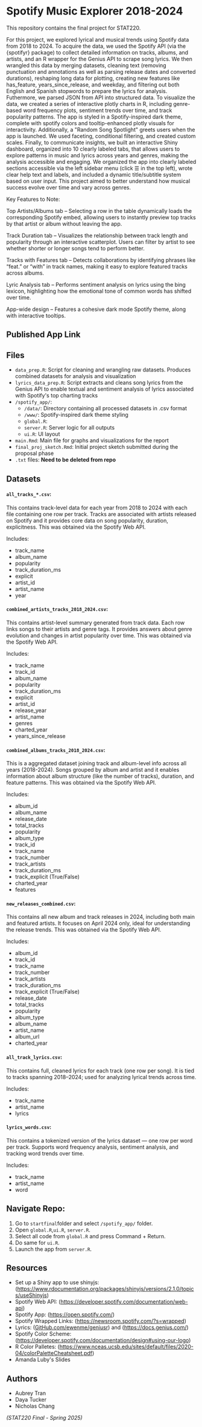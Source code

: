 # Spotify Music Explorer 2018-2024
This repository contains the final project for STAT220.

For this project, we explored lyrical and musical trends using Spotify data from 2018 to 2024. To acquire the data, we used the Spotify API (via the {spotifyr} package) to collect detailed information on tracks, albums, and artists, and an R wrapper for the Genius API to scrape song lyrics. We then wrangled this data by merging datasets, cleaning text (removing punctuation and annotations as well as parsing release dates and converted durations), reshaping long data for plotting, creating new features like has_feature, years_since_release, and weekday, and filtering out both English and Spanish stopwords to prepare the lyrics for analysis. Futhermore, we parsed JSON from API into structured data. To visualize the data, we created a series of interactive plotly charts in R, including genre-based word frequency plots, sentiment trends over time, and track popularity patterns. The app is styled in a Spotify-inspired dark theme, complete with spotify colors and tooltip-enhanced plotly visuals for interactivity. Additionally, a "Random Song Spotlight" greets users when the app is launched. We used faceting, conditional filtering, and created custom scales. Finally, to communicate insights, we built an interactive Shiny dashboard, organized into 10 clearly labeled tabs, that allows users to explore patterns in music and lyrics across years and genres, making the analysis accessible and engaging. We organized the app into clearly labeled sections accessible via the left sidebar menu (click ☰ in the top left), wrote clear help text and labels, and included a dynamic title/subtitle system based on user input. This project aimed to better understand how musical success evolve over time and vary across genres.

Key Features to Note:

Top Artists/Albums tab – Selecting a row in the table dynamically loads the corresponding Spotify embed, allowing users to instantly preview top tracks by that artist or album without leaving the app.

Track Duration tab – Visualizes the relationship between track length and popularity through an interactive scatterplot. Users can filter by artist to see whether shorter or longer songs tend to perform better.

Tracks with Features tab – Detects collaborations by identifying phrases like “feat.” or “with” in track names, making it easy to explore featured tracks across albums.

Lyric Analysis tab – Performs sentiment analysis on lyrics using the bing lexicon, highlighting how the emotional tone of common words has shifted over time.

App-wide design – Features a cohesive dark mode Spotify theme, along with interactive tooltips.

## Published App Link

## Files
- `data_prep.R`: Script for cleaning and wrangling raw datasets. Produces combined datasets for analysis and visualization
- `lyrics_data_prep.R`: Script extracts and cleans song lyrics from the Genius API to enable textual and sentiment analysis of lyrics associated with Spotify's top charting tracks
- `/spotify_app/`:
  - `/data/`: Directory containing all processed datasets in .csv format
  - `/www/`: Spotify-inspired dark theme styling
  - `global.R`: 
  - `server.R`: Server logic for all outputs
  - `ui.R`: UI layout
- `main.Rmd`: Main file for graphs and visualizations for the report
- `final_proj_sketch.Rmd`: Initial project sketch submitted during the proposal phase
- `.txt` files: **Need to be deleted from repo**

## Datasets
#### `all_tracks_*.csv`: 
This contains track-level data for each year from 2018 to 2024 with each file containing one row per track. Tracks are associated with artists released on Spotify and it provides core data on song popularity, duration, explicitness. This was obtained via the Spotify Web API.

Includes:
- track_name
- album_name
- popularity
- track_duration_ms
- explicit
- artist_id
- artist_name
- year

#### `combined_artists_tracks_2018_2024.csv`: 
This contains artist-level summary generated from track data. Each row links songs to their artists and genre tags. It provides answers about genre evolution and changes in artist popularity over time. This was obtained via the Spotify Web API.

Includes:
- track_name
- track_id
- album_name
- popularity
- track_duration_ms
- explicit
- artist_id
- release_year
- artist_name
- genres
- charted_year
- years_since_release

#### `combined_albums_tracks_2018_2024.csv`: 
This is a aggregated dataset joining track and album-level info across all years (2018-2024). Songs grouped by album and artist and it enables information about album structure (like the number of tracks), duration, and feature patterns. This was obtained via the Spotify Web API.

Includes:
- album_id
- album_name
- release_date
- total_tracks
- popularity
- album_type
- track_id
- track_name
- track_number
- track_artists
- track_duration_ms
- track_explicit (True/False)
- charted_year
- features

#### `new_releases_combined.csv`:
This contains all new album and track releases in 2024, including both main and featured artists. It focuses on April 2024 only, ideal for understanding the release trends. This was obtained via the Spotify Web API.

Includes:
- album_id
- track_id
- track_name
- track_number
- track_artists
- track_duration_ms
- track_explicit (True/False)
- release_date
- total_tracks
- popularity
- album_type
- album_name
- artist_name
- album_url
- charted_year

#### `all_track_lyrics.csv`: 
This contains full, cleaned lyrics for each track (one row per song). It is tied to tracks spanning 2018–2024; used for analyzing lyrical trends across time.

Includes:
- track_name
- artist_name
- lyrics

#### `lyrics_words.csv`: 
This contains a tokenized version of the lyrics dataset — one row per word per track. Supports word frequency analysis, sentiment analysis, and tracking word trends over time.

Includes:
- track_name
- artist_name
- word

## Navigate Repo:
1. Go to `startfinal`folder and select `/spotify_app/` folder.
2. Open `global.R`,`ui.R`, `server.R`.
3. Select all code from `global.R` and press Command + Return.
4. Do same for `ui.R`.
6. Launch the app from `server.R`.

## Resources
- Set up a Shiny app to use shinyjs: (https://www.rdocumentation.org/packages/shinyjs/versions/2.1.0/topics/useShinyjs)
- Spotify Web API: (https://developer.spotify.com/documentation/web-api)
- Spotify App: (https://open.spotify.com/)
- Spotify Wrapped Links: (https://newsroom.spotify.com/?s=wrapped)
- Lyrics: ([GitHub.com/ewenme/geniusr](https://github.com/ewenme/geniusr)) and (https://docs.genius.com/)
- Spotify Color Scheme: (https://developer.spotify.com/documentation/design#using-our-logo)
- R Color Palletes: (https://www.nceas.ucsb.edu/sites/default/files/2020-04/colorPaletteCheatsheet.pdf)
- Amanda Luby's Slides

## Authors
- Aubrey Tran
- Daya Tucker
- Nicholas Chang
  
*(STAT220 Final - Spring 2025)*
